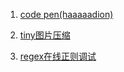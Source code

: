 1. [code pen(haaaaadion)](http://codepen.io/haaaaadion)

2. [tiny图片压缩](https://tinypng.com)
3. [regex在线正则调试](https://regex101.com)
